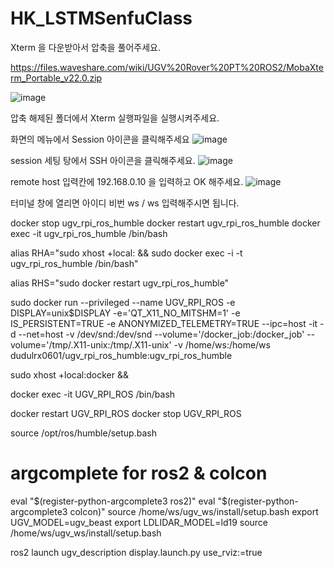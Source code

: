# HK_LSTMSenfuClass


Xterm 을 다운받아서 압축을 풀어주세요.

https://files.waveshare.com/wiki/UGV%20Rover%20PT%20ROS2/MobaXterm_Portable_v22.0.zip

![image](https://github.com/user-attachments/assets/9fe633b8-1e5f-41be-b5dd-82e5fe536ede)

압축 해제된 폴더에서 Xterm 실행파일을 실행시켜주세요.

화면의 메뉴에서 Session 아이콘을 클릭해주세요
![image](https://github.com/user-attachments/assets/747d1d00-6781-4fc6-bf9c-c2d95d722f0c)

session 세팅 탕에서 SSH 아이콘을 클릭해주세요.
![image](https://github.com/user-attachments/assets/a968a228-ac43-4827-94f6-4bbc48d8e495)

remote host 입력칸에 192.168.0.10 을 입력하고 OK 해주세요.
![image](https://github.com/user-attachments/assets/50c0497c-181d-40ae-89c6-a1e071dc1b20)

터미널 창에 열리면 아이디 비번 ws / ws 입력해주시면 됩니다.



docker stop ugv_rpi_ros_humble
docker restart ugv_rpi_ros_humble
docker exec -it ugv_rpi_ros_humble /bin/bash

alias RHA="sudo xhost +local: &&  sudo docker exec -i -t ugv_rpi_ros_humble /bin/bash"

alias RHS="sudo docker restart ugv_rpi_ros_humble"

sudo docker run --privileged --name UGV_RPI_ROS -e DISPLAY=unix$DISPLAY -e='QT_X11_NO_MITSHM=1' -e IS_PERSISTENT=TRUE -e ANONYMIZED_TELEMETRY=TRUE --ipc=host -it -d --net=host -v /dev/snd:/dev/snd --volume='/docker_job:/docker_job' --volume='/tmp/.X11-unix:/tmp/.X11-unix' -v /home/ws:/home/ws dudulrx0601/ugv_rpi_ros_humble:ugv_rpi_ros_humble

sudo xhost +local:docker && 

docker exec -it UGV_RPI_ROS /bin/bash

docker restart UGV_RPI_ROS
docker stop UGV_RPI_ROS


source /opt/ros/humble/setup.bash
# argcomplete for ros2 & colcon
eval "$(register-python-argcomplete3 ros2)"
eval "$(register-python-argcomplete3 colcon)"
source /home/ws/ugv_ws/install/setup.bash
export UGV_MODEL=ugv_beast
export LDLIDAR_MODEL=ld19
source /home/ws/ugv_ws/install/setup.bash


ros2 launch ugv_description display.launch.py use_rviz:=true

